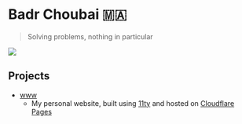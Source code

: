# Badr Choubai 🇲🇦

> Solving problems, nothing in particular

[![](https://badgers.space/badge/uses/Framework%20Laptop%2013/orange)](https://frame.work/)

## Projects

- [www](https://github.com/BadrChoubai/BadrChoubai/tree/main/www)
  - My personal website, built using [11ty](https://11ty.dev) and hosted on [Cloudflare Pages](https://pages.cloudflare.com/)
